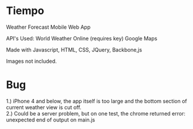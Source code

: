 Tiempo
======

Weather Forecast Mobile Web App

API's Used:
World Weather Online (requires key)
Google Maps

Made with Javascript, HTML, CSS, JQuery, Backbone,js

Images not included.


Bug
=====

1.) iPhone 4 and below, the app itself is too large and the bottom section of current weather view is cut off.  
2.) Could be a server problem, but on one test, the chrome returned error: unexpected end of output on main.js